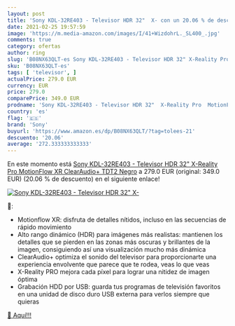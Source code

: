 ```yaml
---
layout: post
title: 'Sony KDL-32RE403 - Televisor HDR 32"  X- con un 20.06 % de descuento'
date: 2021-02-25 19:57:59
image: 'https://m.media-amazon.com/images/I/41+WizdohrL._SL400_.jpg'
comments: true
category: ofertas
author: ring
slug: 'B08NX63QLT-es Sony KDL-32RE403 - Televisor HDR 32" X-Reality Pro...'
sku: 'B08NX63QLT-es'
tags: [ 'televisor', ]
actualPrice: 279.0 EUR
currency: EUR
price: 279.0
comparePrice: 349.0 EUR
prodname: 'Sony KDL-32RE403 - Televisor HDR 32"  X-Reality Pro  MotionFlow XR  ClearAudio+  TDT2  Negro'
country: 'es'
flag: '🇪🇸'
brand: 'Sony'
buyurl: 'https://www.amazon.es/dp/B08NX63QLT/?tag=tolees-21'
descuento: '20.06'
average: '272.333333333333'
---
```


En este momento está [Sony KDL-32RE403 - Televisor HDR 32"  X-Reality Pro  MotionFlow XR  ClearAudio+  TDT2  Negro](https://www.amazon.es/dp/B08NX63QLT/?tag=tolees-21) a 279.0 EUR (original: 349.0 EUR) (20.06 %  de descuento) en el siguiente enlace!

[![Sony KDL-32RE403 - Televisor HDR 32"  X-](https://m.media-amazon.com/images/I/41+WizdohrL._SL400_.jpg)](https://www.amazon.es/dp/B08NX63QLT/?tag=tolees-21)

🔎:

- Motionflow XR: disfruta de detalles nítidos, incluso en las secuencias de rápido movimiento
- Alto rango dinámico (HDR) para imágenes más realistas: mantienen los detalles que se pierden en las zonas más oscuras y brillantes de la imagen, consiguiendo así una visualización mucho más dinámica
- ClearAudio+ optimiza el sonido del televisor para proporcionarte una experiencia envolvente que parece que te rodea, veas lo que veas
- X-Reality PRO mejora cada píxel para lograr una nitidez de imagen óptima
- Grabación HDD por USB: guarda tus programas de televisión favoritos en una unidad de disco duro USB externa para verlos siempre que quieras

[🛒 Aquí!!!](https://www.amazon.es/dp/B08NX63QLT/?tag=tolees-21)
